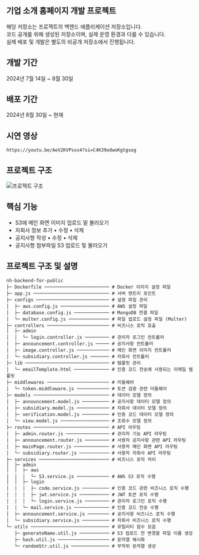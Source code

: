 ## 기업 소개 홈페이지 개발 프로젝트
해당 저장소는 프로젝트의 백엔드 애플리케이션 저장소입니다.
<br>
코드 공개를 위해 생성된 저장소이며, 실제 운영 환경과 다를 수 있습니다.
<br>
실제 배포 및 개발은 별도의 비공개 저장소에서 진행됩니다.

## 개발 기간
2024년 7월 14일 ~ 8월 30일

## 배포 기간
2024년 8월 30일 ~ 현재

## 시연 영상
```
https://youtu.be/AeV2KVPsxs4?si=C4K39odwoKgtgsog
```

## 프로젝트 구조
![프로젝트 구조](https://github.com/user-attachments/assets/95865e30-d121-47ac-bf2c-1062c58ffb7b)

## 핵심 기능
- S3에 메인 화면 이미지 업로드 밑 불러오기
- 자회사 정보 추가 • 수정 • 삭제
- 공지사항 작성 • 수정 • 삭제
- 공지사항 첨부파일 S3 업로드 및 불러오기

## 프로젝트 구조 및 설명
```
nh-backend-for-public
├─ Dockerfile ──────────────────────── # Docker 이미지 설정 파일
├─ app.js ──────────────────────────── # 서버 엔트리 포인트
├─ configs ─────────────────────────── # 설정 파일 관리
│  ├─ aws.config.js ────────────────── # AWS 설정 파일
│  ├─ database.config.js ───────────── # MongoDB 연결 파일
│  └─ multer.config.js ─────────────── # 파일 업로드 설정 파일 (Multer)
├─ controllers ─────────────────────── # 비즈니스 로직 호출
│  ├─ admin
│  │  └─ login.controller.js ───────── # 관리자 로그인 컨트롤러
│  ├─ announcement.controller.js ───── # 공지사항 컨트롤러
│  ├─ image.controller.js ──────────── # 메인 화면 이미지 컨트롤러
│  └─ subsidiary.controller.js ─────── # 자회사 컨트롤러
├─ lib ─────────────────────────────── # 템플릿 관리
│  └─ emailTemplate.html ───────────── # 인증 코드 전송에 사용되는 이메일 템플릿
├─ middlewares ─────────────────────── # 미들웨어
│  └─ token.middleware.js ──────────── # 토큰 검증 관련 미들웨어
├─ models ──────────────────────────── # 데이터 모델 정의
│  ├─ announcement.model.js ────────── # 공지사항 데이터 모델 정의
│  ├─ subsidiary.model.js ──────────── # 자회사 데이터 모델 정의
│  ├─ verification.model.js ────────── # 인증 코드 데이터 모델 정의
│  └─ view.model.js ────────────────── # 조회수 모델 정의
├─ routes ──────────────────────────── # API 라우팅
│  ├─ admin.router.js ──────────────── # 관리자 기능 API 라우팅
│  ├─ announcement.router.js ───────── # 사용자 공지사항 관련 API 라우팅
│  ├─ mainPage.router.js ───────────── # 사용자 메인 화면 API 라우팅
│  └─ subsidiary.router.js ─────────── # 사용자 자회사 API 라우팅
├─ services ────────────────────────── # 비즈니스 로직 처리
│  ├─ admin
│  │  ├─ aws
│  │  │  └─ S3.service.js ──────────── # AWS S3 로직 수행
│  │  ├─ login
│  │  │  ├─ code.service.js ────────── # 인증 코드 관련 비즈니스 로직 수행
│  │  │  ├─ jwt.service.js ─────────── # JWT 토큰 로직 수행
│  │  │  └─ login.service.js ───────── # 관리자 로그인 로직 수행
│  │  └─ mail.service.js ───────────── # 인증 코드 전송 수행
│  ├─ announcement.service.js ──────── # 공지사항 비즈니스 로직 수행
│  └─ subsidiary.service.js ────────── # 자회사 비즈니스 로직 수행
└─ utils ───────────────────────────── # 유틸리티 함수 모음
   ├─ generateName.util.js ─────────── # S3 업로드 전 변경할 파일 이름 생성
   ├─ hash.util.js ─────────────────── # 문자열 해시화
   └─ randomStr.util.js ────────────── # 무작위 문자열 생성
```
